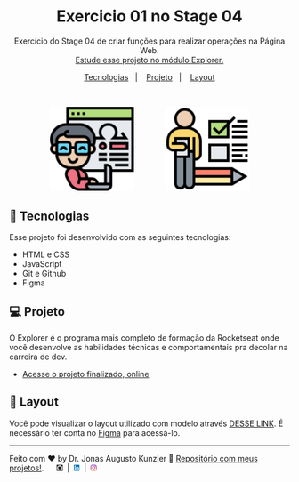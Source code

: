 <h1 align="center"> Exercicio 01 no Stage 04 </h1>

<p align="center">
Exercício do Stage 04 de criar funções para realizar operações na Página Web. <br/>
<a href="https://www.rocketseat.com.br/explorer">Estude esse projeto no módulo Explorer.</a>
</p>

<p align="center">
  <a href="#-tecnologias">Tecnologias</a>&nbsp;&nbsp;&nbsp;|&nbsp;&nbsp;&nbsp;
  <a href="#-projeto">Projeto</a>&nbsp;&nbsp;&nbsp;|&nbsp;&nbsp;&nbsp;
  <a href="#-layout">Layout</a>
</p>

<br>

<p align="center">
  <img alt="Projeto Operações na Web" src="./images/lista-de-tarefas.png" width="30%">
  &nbsp;&nbsp;&nbsp;&nbsp;&nbsp;&nbsp;&nbsp;&nbsp;&nbsp;&nbsp;&nbsp;&nbsp;
  <img alt="Projeto Operações na Web" src="./images/tarefas-diarias.png" width="30%">
</p>

## 🚀 Tecnologias

Esse projeto foi desenvolvido com as seguintes tecnologias:

- HTML e CSS
- JavaScript
- Git e Github
- Figma

## 💻 Projeto

O Explorer é o programa mais completo de formação da Rocketseat onde você desenvolve as habilidades técnicas e comportamentais pra decolar na carreira de dev.

- [Acesse o projeto finalizado, online](https://jakunzler.github.io/explorer_stage04_exercicio01/)

## 🔖 Layout

Você pode visualizar o layout utilizado com modelo através [DESSE LINK](https://www.figma.com/file/mEx5NazEPmtaOY0Eu4dPf3/Stage-03---Grid-com-anima%C3%A7%C3%B5es-(Copy)?node-id=0%3A3&t=rnL82w0DEJ2BWODv-0). É necessário ter conta no [Figma](https://figma.com) para acessá-lo.

---

Feito com ♥ by Dr. Jonas Augusto Kunzler :wave: [Repositório com meus projetos!](https://github.com/jakunzler). &nbsp;&nbsp;&nbsp;&nbsp; <a href="https://github.com/jakunzler"><img alt="Link para perfil do GitHub" src="./images/github-dark.png" width="2%"></a> &nbsp;|&nbsp; <a href="https://www.linkedin.com/in/jonas-augusto-kunzler-20a63547/"><img alt="Link para perfil do LinkedIn" src="./images/linkedin.png" width="2%"></a> &nbsp;|&nbsp; <a href="https://www.instagram.com/jakunzler/"><img alt="Link para perfil do Instagram" src="./images/instagram.png" width="2%"></a>
